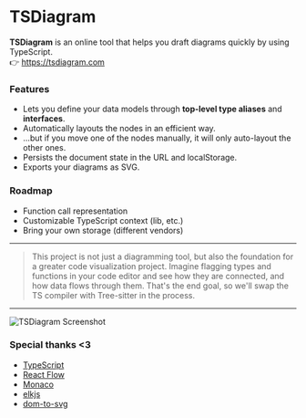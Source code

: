 # TSDiagram

**TSDiagram** is an online tool that helps you draft diagrams quickly by using TypeScript.
\
:point_right: https://tsdiagram.com

### **Features**

- Lets you define your data models through **top-level type aliases** and **interfaces**.
- Automatically layouts the nodes in an efficient way.
- ...but if you move one of the nodes manually, it will only auto-layout the other ones.
- Persists the document state in the URL and localStorage.
- Exports your diagrams as SVG.

### **Roadmap**

- Function call representation
- Customizable TypeScript context (lib, etc.)
- Bring your own storage (different vendors)

---

> This project is not just a diagramming tool, but also the foundation for a greater code visualization project.
> Imagine flagging types and functions in your code editor and see how they are connected, and how data flows through them.
> That's the end goal, so we'll swap the TS compiler with Tree-sitter in the process.

---

![TSDiagram Screenshot](https://root.b-cdn.net/tsdiagram/media.png)

### Special thanks <3

- [TypeScript](https://www.typescriptlang.org/)
- [React Flow](https://reactflow.dev)
- [Monaco](https://github.com/microsoft/monaco-editor)
- [elkjs](https://github.com/kieler/elkjs)
- [dom-to-svg](https://github.com/felixfbecker/dom-to-svg)
